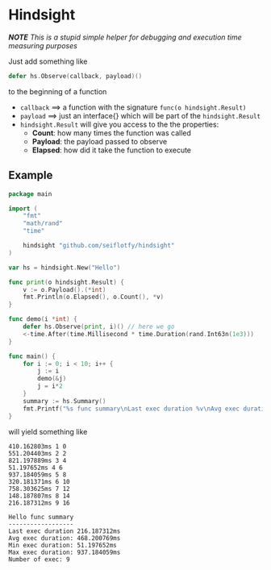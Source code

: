 # Hindsight

***NOTE** This is a stupid simple helper for debugging and execution time measuring purposes*

Just add something like

```go
defer hs.Observe(callback, payload)()
``` 

to the beginning of a function

* ```callback``` ==> a function with the signature ```func(o hindsight.Result)```
* ```payload``` ==> just an interface{} which will be part of the ```hindsight.Result```
* ```hindsight.Result``` will give you access to the the properties:
	* **Count**: how many times the function was called
	* **Payload**: the payload passed to observe
	* **Elapsed**: how did it take the function to execute

## Example
```go
package main

import (
	"fmt"
	"math/rand"
	"time"

	hindsight "github.com/seiflotfy/hindsight"
)

var hs = hindsight.New("Hello")

func print(o hindsight.Result) {
	v := o.Payload().(*int)
	fmt.Println(o.Elapsed(), o.Count(), *v)
}

func demo(i *int) {
	defer hs.Observe(print, i)() // here we go
	<-time.After(time.Millisecond * time.Duration(rand.Int63n(1e3)))
}

func main() {
	for i := 0; i < 10; i++ {
		j := i
		demo(&j)
		j = i*2
	}
	summary := hs.Summary()
	fmt.Printf("%s func summary\nLast exec duration %v\nAvg exec duration: %v\nMin exec duration: %v\nMax exec duration: %v\nNumber of exec: %v\n", summary.Namespace(), summary.Last(), summary.Average(), summary.Min(), summary.Max(), summary.Count())
}
```

will yield something like 

```
410.162803ms 1 0
551.204403ms 2 2
821.197889ms 3 4
51.197652ms 4 6
937.184059ms 5 8
320.181371ms 6 10
758.303625ms 7 12
148.187807ms 8 14
216.187312ms 9 16

Hello func summary
------------------
Last exec duration 216.187312ms
Avg exec duration: 468.200769ms
Min exec duration: 51.197652ms
Max exec duration: 937.184059ms
Number of exec: 9
```
